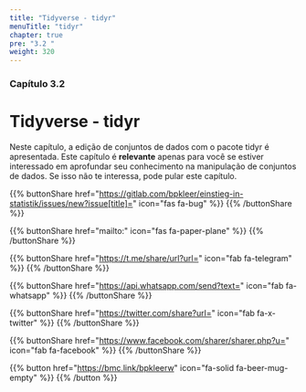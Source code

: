 ```yaml
---
title: "Tidyverse - tidyr"
menuTitle: "tidyr"
chapter: true
pre: "3.2 "
weight: 320
---
```


### Capítulo 3.2

# Tidyverse - tidyr

Neste capítulo, a edição de conjuntos de dados com o pacote tidyr é apresentada. Este capítulo é **relevante** apenas para você se estiver interessado em aprofundar seu conhecimento na manipulação de conjuntos de dados. Se isso não te interessa, pode pular este capítulo.

{{% buttonShare href="https://gitlab.com/bpkleer/einstieg-in-statistik/issues/new?issue[title]=" icon="fas fa-bug" %}} {{% /buttonShare %}} 

{{% buttonShare href="mailto:" icon="fas fa-paper-plane" %}} {{% /buttonShare %}}

{{% buttonShare href="https://t.me/share/url?url=" icon="fab fa-telegram" %}} {{% /buttonShare %}}

{{% buttonShare href="https://api.whatsapp.com/send?text=" icon="fab fa-whatsapp" %}} {{% /buttonShare %}}

{{% buttonShare href="https://twitter.com/share?url=" icon="fab fa-x-twitter" %}} {{% /buttonShare %}}

{{% buttonShare href="https://www.facebook.com/sharer/sharer.php?u=" icon="fab fa-facebook" %}} {{% /buttonShare %}}

{{% button href="https://bmc.link/bpkleerw" icon="fa-solid fa-beer-mug-empty" %}} {{% /button %}}
